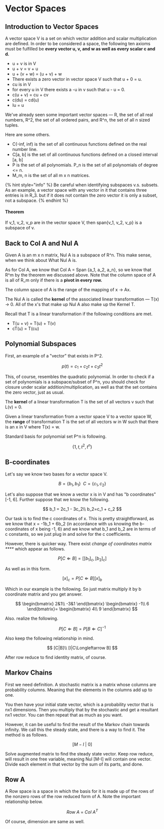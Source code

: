 # Vector Spaces

## Introduction to Vector Spaces

A vector space V is a set on which vector addition and scalar multiplication are defined. In order to be considered a space, the following ten axioms must be fulfilled be **every vector u, v, and w as well as every scalar c and d.**

* u + v is in V
* u + v = v + u
* u + \(v + w\) = \(u + v\) + w
* There exists a zero vector in vector space V such that u + 0 = u.
* cu is in V
* for every u in V there exists a -u in v such that u - u = 0.
* c\(u + v\) = cu + cv
* c\(du\) = cd\(u\)
* Iu = u

We've already seen some important vector spaces — R, the set of all real numbers, R^2, the set of all ordered pairs, and R^n, the set of all n sized tuples.

Here are some others.

* C\(-inf, inf\) is the set of all continuous functions defined on the real number line.
* C\[a, b\] is the set of all continuous functions defined on a closed interval \[a, b\]
* P is the set of all polynomials. P\_n is the set of all polynomials of degree &lt;= n.
* M\_m, n is the set of all m x n matrices.

{% hint style="info" %}
Be careful when identifying subspaces v.s. subsets. As an example, a vector space with any vector in it that contains three entries is in R\_3. but if it does not contain the zero vector it is only a subset, not a subspace.
{% endhint %}

#### Theorem

If v\_1, v\_2, v\_p are in the vector space V, then span{v\_1, v\_2, v\_p} is a subspace of v.

## Back to Col A and Nul A

Given A is an m x n matrix, Nul A is a subspace of R^n. This make sense, when we think about What Nul A is.

As for Col A, we know that Col A = Span {a\_1, a\_2, a\_n}, so we know that R^m by the theorem we discussed above. Note that the column space of A is all of R\_m only if there is a **pivot in every row.**

The column space of A is the range of the mapping of x -&gt; Ax.

The Nul A is called the **kernel** of the associated linear transformation — T\(x\) -&gt; 0. All of the x's that make up Nul A also make up the Kernel T.

Recall that T is a linear transformation if the following conditions are met.

* T\(u + v\) = T\(u\) + T\(v\)
* cT\(u\) = T\(cu\)

## Polynomial Subspaces

First, an example of a "vector" that exists in P^2.

$$
p(t)= c_1 + c_2t + c_3t^2
$$

This, of course, resembles the quadratic polynomial. In order to check if a set of polynomials is a subspace/subset of P^n, you should check for closure under scalar addition/multiplication, as well as that the set contains the zero vector, just as usual.

The **kernel** of a linear transformation T is the set of all vectors v such that L\(v\) = 0.

Given a linear transformation from a vector space V to a vector space W, the **range** of transformation T is the set of all vectors w in W such that there is an x in V where T\(x\) = w.

Standard basis for polynomial set P^n is following.

$$
\{1, t, t^2, t^n\}
$$

## B-coordinates

Let's say we know two bases for a vector space V.

$$
B= \{b_1, b_1\}\ \ C=\{c_1, c_2\}
$$

Let's also suppose that we know a vector x is in V and has "b coordinates" \[-1, 6\]. Further suppose that we know the following.

$$
b_1 = 2c_1 - 3c_2\\
b_2=c_1 + c_2
$$

Our task is to find the c coordinates of x. This is pretty straightforward, as we know that x = -1b\_1 + 6b\_2 \(in accordance with us knowing the b-coordinates of x being -1, 6\) and we know what b\_1 and b\_2 are in terms of c constants, so we just plug in and solve for the c coefficients.

However, there is quicker way. There exist _change of coordinates matrix ****_ which appear as follows.

$$
P [C\Longleftarrow B]=[[b_1]_c, [b_2]_c]
$$

As well as in this form.

$$
[x]_c=P [C\Longleftarrow B][x]_b
$$

Which in our example is the following. So just matrix multiply it by b coordinate matrix and you get answer.

$$
\begin{bmatrix}
2&1\\
-3&1
\end{bmatrix}
\begin{bmatrix}
-1\\
6
\end{bmatrix}=
\begin{bmatrix}
4\\
9
\end{bmatrix}
$$



Also. realize the following.

$$
P [C\Longleftarrow B]=P [B\Longleftarrow C]^{-1}
$$

Also keep the following relationship in mind.

$$
[C|B]\\
[I|C\Longleftarrow B]
$$

After row reduce to find identity matrix, of course.

## Markov Chains

First we need definition. A stochastic matrix is a matrix whose columns are probability columns. Meaning that the elements in the columns add up to one.

You then have your initial state vector, which is a probability vector that is nx1 dimensions. Then you multiply that by the stochastic and get a resultant nx1 vector. You can then repeat that as much as you want.

However, it can be useful to find the result of the Markov chain towards infinity. We call this the steady state, and there is a way to find it. The method is as follows.

$$
[M-I \ |\  0]
$$

Solve augmented matrix to find the steady state vector. Keep row reduce, will result in one free variable, meaning Nul \[M-I\] will contain one vector. Divide each element in that vector by the sum of its parts, and done.

## Row A

A Row space is a space in which the basis for it is made up of the rows of the nonzero rows of the row reduced form of A. Note the important relationship below.

$$
Row\ A\ =\ Col \ A^T
$$

Of course, dimension are same as well. 

